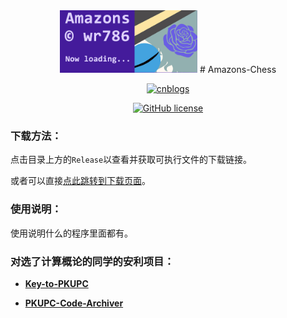 

<div align="center">
    <img src="./source/loading.jpg" height="100" />
# Amazons-Chess

[![cnblogs](https://img.shields.io/badge/release-v1.1.0-brightgreen.svg)](https://github.com/wr786/Amazons-Chess/releases)

[![GitHub license](https://img.shields.io/github/license/wr786/Amazons-Chess.svg)](https://github.com/wr786/Amazons-Chess)

</div>



### 下载方法：

点击目录上方的`Release`以查看并获取可执行文件的下载链接。

或者可以直接[点此跳转到下载页面](https://github.com/wr786/Amazons-Chess/releases)。

### 使用说明：

使用说明什么的程序里面都有。

### 对选了计算概论的同学的安利项目：

- **[Key-to-PKUPC](https://github.com/wr786/Key-to-PKUPC)**

- **[PKUPC-Code-Archiver](https://github.com/wr786/PKUPC-Code-Archiver)**
